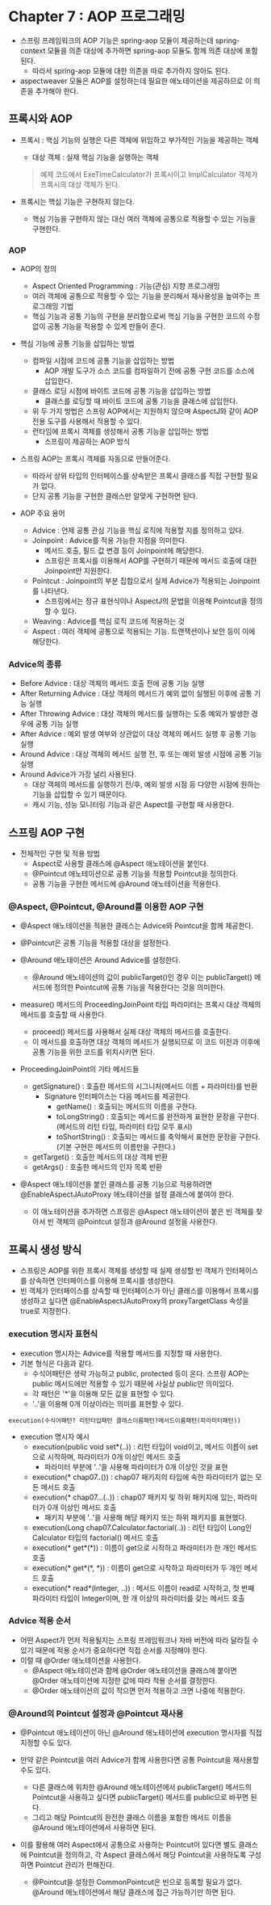 # Chapter 7 : AOP 프로그래밍

* 스프링 프레임워크의 AOP 기능은 spring-aop 모듈이 제공하는데 spring-context 모듈을 의존 대상에 추가하면 spring-aop 모듈도 함께 의존 대상에 포함된다.
  * 따라서 spring-aop 모듈에 대한 의존을 따로 추가하지 않아도 된다.
* aspectweaver 모듈은 AOP를 설정하는데 필요한 애노테이션을 제공하므로 이 의존을 추가해야 한다.

## 프록시와 AOP

* 프록시 : 핵심 기능의 실행은 다른 객체에 위임하고 부가적인 기능을 제공하는 객체
  * 대상 객체 : 실제 핵심 기능을 실행하는 객체
  > 예제 코드에서 ExeTimeCalculator가 프록시이고 ImplCalculator 객체가 프록시의 대상 객체가 된다.
  
* 프록시는 핵심 기능은 구현하지 않는다.
  * 핵심 기능을 구현하지 않는 대신 여러 객체에 공통으로 적용할 수 있는 기능을 구현한다.
  
### AOP

* AOP의 정의
  * Aspect Oriented Programming : 기능(관심) 지향 프로그래밍
  * 여러 객체에 공통으로 적용할 수 있는 기능을 분리해서 재사용성을 높여주는 프로그래밍 기법
  * 핵심 기능과 공통 기능의 구현을 분리함으로써 핵심 기능을 구현한 코드의 수정 없이 공통 기능을 적용할 수 있게 만들어 준다.

* 핵심 기능에 공통 기능을 삽입하는 방법
  * 컴파일 시점에 코드에 공통 기능을 삽입하는 방법
    * AOP 개발 도구가 소스 코드를 컴파일하기 전에 공통 구현 코드를 소스에 삽입한다.
  * 클래스 로딩 시점에 바이트 코드에 공통 기능을 삽입하는 방법
    * 클래스를 로딩할 때 바이트 코드에 공통 기능을 클래스에 삽입한다.
  * 위 두 가지 방법은 스프링 AOP에서는 지원하지 않으며 AspectJ와 같이 AOP 전용 도구를 사용해서 적용할 수 있다.
  * 런타임에 프록시 객체를 생성해서 공통 기능을 삽입하는 방법
    * 스프링이 제공하는 AOP 방식    
  
* 스프링 AOP는 프록시 객체를 자동으로 만들어준다.
  * 따라서 상위 타입의 인터페이스를 상속받은 프록시 클래스를 직접 구현할 필요가 없다.
  * 단지 공통 기능을 구현한 클래스만 알맞게 구현하면 된다.

* AOP 주요 용어
  * Advice : 언제 공통 관심 기능을 핵심 로직에 적용할 지를 정의하고 있다.
  * Joinpoint : Advice를 적용 가능한 지점을 의미한다.
    * 메서드 호출, 필드 값 변경 등이 Joinpoint에 해당한다.
    * 스프링은 프록시를 이용해서 AOP를 구현하기 때문에 메서드 호출에 대한 Joinpoint만 지원한다.
  * Pointcut : Joinpoint의 부분 집합으로서 실제 Advice가 적용되는 Joinpoint를 나타낸다.
    * 스프링에서는 정규 표현식이나 AspectJ의 문법을 이용해 Pointcut을 정의할 수 있다.
  * Weaving : Advice를 핵심 로직 코드에 적용하는 것
  * Aspect : 여러 객체에 공통으로 적용되는 기능. 트랜잭션이나 보안 등이 이에 해당한다.
  
### Advice의 종류

* Before Advice : 대상 객체의 메서드 호출 전에 공통 기능 실행
* After Returning Advice : 대상 객체의 메서드가 예외 없이 실행된 이후에 공통 기능 실행
* After Throwing Advice : 대상 객체의 메서드를 실행하는 도중 예외가 발생한 경우에 공통 기능 실행
* After Advice : 예외 발생 여부와 상관없이 대상 객체의 메서드 실행 후 공통 기능 실행
* Around Advice : 대상 객체의 메서드 실행 전, 후 또는 예외 발생 시점에 공통 기능 실행
* Around Advice가 가장 널리 사용된다.
  * 대상 객체의 메서드를 실행하기 전/후, 예외 발생 시점 등 다양한 시점에 원하는 기능을 삽입할 수 있기 때문이다.
  * 캐시 기능, 성능 모니터링 기능과 같은 Aspect를 구현할 때 사용한다.
  
## 스프링 AOP 구현

* 전체적인 구현 및 적용 방법
  * Aspect로 사용할 클래스에 @Aspect 애노테이션을 붙인다.
  * @Pointcut 애노테이션으로 공통 기능을 적용할 Pointcut을 정의한다.
  * 공통 기능을 구현한 메서드에 @Around 애노테이션을 적용한다.
  
### @Aspect, @Pointcut, @Around를 이용한 AOP 구현

* @Aspect 애노테이션을 적용한 클래스는 Advice와 Pointcut을 함께 제공한다.

* @Pointcut은 공통 기능을 적용할 대상을 설정한다.
* @Around 애노테이션은 Around Advice를 설정한다.
  * @Around 애노테이션의 값이 publicTarget()인 경우 이는 publicTarget() 메서드에 정의한 Pointcut에 공통 기능을 적용한다는 것을 의미한다.

* measure() 메서드의 ProceedingJoinPoint 타입 파라미터는 프록시 대상 객체의 메서드를 호출할 때 사용한다.
  * proceed() 메서드를 사용해서 실제 대상 객체의 메서드를 호출한다.
  * 이 메서드를 호출하면 대상 객체의 메서드가 실행되므로 이 코드 이전과 이후에 공통 기능을 위한 코드를 위치시키면 된다.

* ProceedingJoinPoint의 기타 메서드들
  * getSignature() : 호출한 메서드의 시그니처(메서드 이름 + 파라미터)를 반환
    * Signature 인터페이스는 다음 메서드를 제공한다.
      * getName() : 호출되는 메서드의 이름을 구한다.
      * toLongString() : 호출되는 메서드를 완전하게 표현한 문장을 구한다.(메서드의 리턴 타입, 파라미터 타입 모두 표시)
      * toShortString() : 호출되는 메서드를 축약해서 표현한 문장을 구한다.(기본 구현은 메서드의 이름만을 구한다.)
  * getTarget() : 호출한 메서드의 대상 객체 반환
  * getArgs() : 호출한 메서드의 인자 목록 반환
  
* @Aspect 애노테이션을 붙인 클래스를 공통 기능으로 적용하려면 @EnableAspectJAutoProxy 애노테이션을 설정 클래스에 붙여야 한다.
  * 이 애노테이션을 추가하면 스프링은 @Aspect 애노테이션이 붙은 빈 객체를 찾아서 빈 객체의 @Pointcut 설정과 @Around 설정을 사용한다.
  
## 프록시 생성 방식

* 스프링은 AOP를 위한 프록시 객체를 생성할 때 실제 생성할 빈 객체가 인터페이스를 상속하면 인터페이스를 이용해 프록시를 생성한다.
* 빈 객체가 인터페이스를 상속할 때 인터페이스가 아닌 클래스를 이용해서 프록시를 생성하고 싶다면 @EnableAspectJAutoProxy의 proxyTargetClass 속성을 true로 지정한다.

### execution 명시자 표현식

* execution 명시자는 Advice를 적용할 메서드를 지정할 때 사용한다.
* 기본 형식은 다음과 같다.
  * 수식어패턴은 생략 가능하고 public, protected 등이 온다. 스프링 AOP는 public 메서드에만 적용할 수 있기 때문에 사실상 public만 의미있다.
  * 각 패턴은 '*'을 이용해 모든 값을 표현할 수 있다.
  * '..'을 이용해 0개 이상이라는 의미를 표현할 수 있다.
```
execution(수식어패턴? 리턴타입패턴 클래스이름패턴?메서드이름패턴(파라미터패턴))
```

* execution 명시자 예시
  * execution(public void set*(..)) : 리턴 타입이 void이고, 메서드 이름이 set으로 시작하며, 파라미터가 0개 이상인 메서드 호출
    * 파라미터 부분에 '..'을 사용해 파라미터가 0개 이상인 것을 표현
  * execution(* chap07.*.*()) : chap07 패키지의 타입에 속한 파라미터가 없는 모든 메서드 호출
  * execution(* chap07..*.*(..)) : chap07 패키지 및 하위 패키지에 있는, 파라미터가 0개 이상인 메서드 호출
    * 패키지 부분에 '..'을 사용해 해당 패키지 또는 하위 패키지를 표현했다.
  * execution(Long chap07.Calculator.factorial(..)) : 리턴 타입이 Long인 Calculator 타입의 factorial() 메서드 호출
  * execution(* get*(*)) : 이름이 get으로 시작하고 파라미터가 한 개인 메서드 호출
  * execution(* get*(*, *)) : 이름이 get으로 시작하고 파라미터가 두 개인 메서드 호출
  * execution(* read*(Integer, ..)) : 메서드 이름이 read로 시작하고, 첫 번째 파라미터 타입이 Integer이며, 한 개 이상의 파라미터를 갖는 메서드 호출

### Advice 적용 순서

* 어떤 Aspect가 먼저 적용될지는 스프링 프레임워크나 자바 버전에 따라 달라질 수 있기 때문에 적용 순서가 중요하다면 직접 순서를 지정해야 한다.
* 이럴 때 @Order 애노테이션을 사용한다.
  * @Aspect 애노테이션과 함께 @Order 애노테이션을 클래스에 붙이면 @Order 애노테이션에 지정한 값에 따라 적용 순서를 결정한다.
  * @Order 애노테이션의 값이 작으면 먼저 적용하고 크면 나중에 적용한다.
  
### @Around의 Pointcut 설정과 @Pointcut 재사용

* @Pointcut 애노테이션이 아닌 @Around 애노테이션에 execution 명시자를 직접 지정할 수도 있다.
* 만약 같은 Pointcut을 여러 Advice가 함께 사용한다면 공통 Pointcut을 재사용할 수도 있다.
  * 다른 클래스에 위치한 @Around 애노테이션에서 publicTarget() 메서드의 Pointcut을 사용하고 싶다면 publicTarget() 메서드를 public으로 바꾸면 된다.
  * 그리고 해당 Pointcut의 완전한 클래스 이름을 포함한 메서드 이름을 @Around 애노테이션에서 사용하면 된다.
  
* 이를 활용해 여러 Aspect에서 공통으로 사용하는 Pointcut이 있다면 별도 클래스에 Pointcut을 정의하고, 각 Aspect 클래스에서 해당 Pointcut을 사용하도록 구성하면 Pointcut 관리가 편해진다.
  * @Pointcut을 설정한 CommonPointcut은 빈으로 등록할 필요가 없다. @Around 애노테이션에서 해당 클래스에 접근 가능하기만 하면 된다.